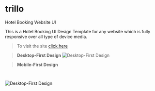 # trillo
Hotel Booking Website UI

This is a Hotel Booking UI Design Template for any website which is fully responsive over all type of device media.
>To visit the site [click here](https://rkrider.github.io/trillo/)

>**Desktop-First Design**
![Desktop-First Design](https://github.com/rkrider/trillo/blob/master/img/Desktop-first%20UI.png)

>**Mobile-First Design**
<br/>

![Desktop-First Design](https://github.com/rkrider/trillo/blob/master/img/Mobile-first%20UI.PNG)
